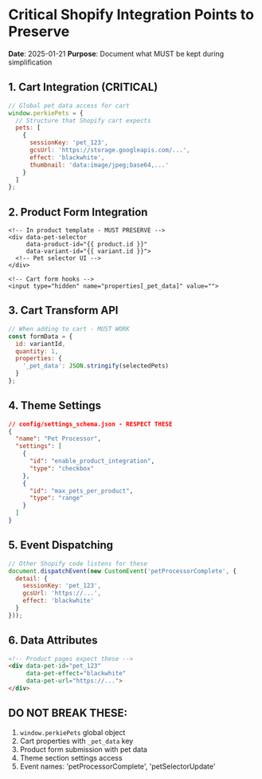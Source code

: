 # Critical Shopify Integration Points to Preserve
**Date**: 2025-01-21
**Purpose**: Document what MUST be kept during simplification

## 1. Cart Integration (CRITICAL)
```javascript
// Global pet data access for cart
window.perkiePets = {
  // Structure that Shopify cart expects
  pets: [
    {
      sessionKey: 'pet_123',
      gcsUrl: 'https://storage.googleapis.com/...',
      effect: 'blackwhite',
      thumbnail: 'data:image/jpeg;base64,...'
    }
  ]
};
```

## 2. Product Form Integration
```liquid
<!-- In product template - MUST PRESERVE -->
<div data-pet-selector 
     data-product-id="{{ product.id }}"
     data-variant-id="{{ variant.id }}">
  <!-- Pet selector UI -->
</div>

<!-- Cart form hooks -->
<input type="hidden" name="properties[_pet_data]" value="">
```

## 3. Cart Transform API
```javascript
// When adding to cart - MUST WORK
const formData = {
  id: variantId,
  quantity: 1,
  properties: {
    '_pet_data': JSON.stringify(selectedPets)
  }
};
```

## 4. Theme Settings
```json
// config/settings_schema.json - RESPECT THESE
{
  "name": "Pet Processor",
  "settings": [
    {
      "id": "enable_product_integration",
      "type": "checkbox"
    },
    {
      "id": "max_pets_per_product",
      "type": "range"
    }
  ]
}
```

## 5. Event Dispatching
```javascript
// Other Shopify code listens for these
document.dispatchEvent(new CustomEvent('petProcessorComplete', {
  detail: {
    sessionKey: 'pet_123',
    gcsUrl: 'https://...',
    effect: 'blackwhite'
  }
}));
```

## 6. Data Attributes
```html
<!-- Product pages expect these -->
<div data-pet-id="pet_123"
     data-pet-effect="blackwhite"
     data-pet-url="https://...">
</div>
```

## DO NOT BREAK THESE:
1. `window.perkiePets` global object
2. Cart properties with `_pet_data` key
3. Product form submission with pet data
4. Theme section settings access
5. Event names: 'petProcessorComplete', 'petSelectorUpdate'